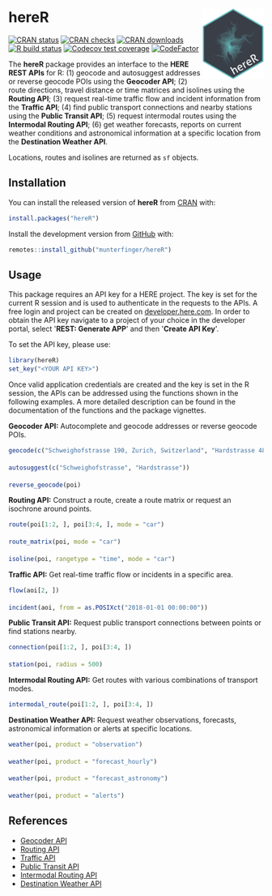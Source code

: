# hereR <img src="man/figures/logo.svg" align="right" alt="" width="120" />
<!-- badges: start -->
[![CRAN status](https://www.r-pkg.org/badges/version/hereR)](https://CRAN.R-project.org/package=hereR)
[![CRAN checks](https://cranchecks.info/badges/worst/hereR)](https://cran.r-project.org/web/checks/check_results_hereR.html)
[![CRAN downloads](https://cranlogs.r-pkg.org/badges/last-month/hereR?color=brightgreen)](https://CRAN.R-project.org/package=hereR)
[![R build status](https://github.com/munterfinger/hereR/workflows/R-CMD-check/badge.svg)](https://github.com/munterfinger/hereR/actions)
[![Codecov test coverage](https://codecov.io/gh/munterfinger/hereR/branch/master/graph/badge.svg)](https://codecov.io/gh/munterfinger/hereR?branch=master)
[![CodeFactor](https://www.codefactor.io/repository/github/munterfinger/hereR/badge)](https://www.codefactor.io/repository/github/munterfinger/hereR)
<!-- badges: end -->

The **hereR** package provides an interface to the **HERE REST APIs** for R:
(1) geocode and autosuggest addresses or reverse geocode POIs using the **Geocoder API**;
(2) route directions, travel distance or time matrices and isolines using the **Routing API**;
(3) request real-time traffic flow and incident information from the **Traffic API**;
(4) find public transport connections and nearby stations using the **Public Transit API**;
(5) request intermodal routes using the **Intermodal Routing API**;
(6) get weather forecasts, reports on current weather conditions and astronomical information at a specific location from the **Destination Weather API**.

Locations, routes and isolines are returned as `sf` objects.

## Installation

You can install the released version of **hereR** from
[CRAN](https://CRAN.R-project.org/package=hereR/) with:

``` r
install.packages("hereR")
```

Install the development version from [GitHub](https://github.com/munterfinger/hereR/) with:

``` r
remotes::install_github("munterfinger/hereR")
```

## Usage
This package requires an API key for a HERE project. The key is set for the current R session and is used to authenticate in the requests to the APIs. A free login and project can be created on [developer.here.com](https://developer.here.com/). In order to obtain the API key navigate to a project of your choice in the developer portal, select '**REST: Generate APP**' and then '**Create API Key**'.

To set the API key, please use:
``` r
library(hereR)
set_key("<YOUR API KEY>")
```

Once valid application credentials are created and the key is set in the R session, the APIs can be addressed using the functions shown in the following examples. A more detailed description can be found in the documentation of the functions and the package vignettes.

**Geocoder API:** Autocomplete and geocode addresses or reverse geocode POIs.
``` r
geocode(c("Schweighofstrasse 190, Zurich, Switzerland", "Hardstrasse 48, Zurich, Switzerland"))

autosuggest(c("Schweighofstrasse", "Hardstrasse"))

reverse_geocode(poi)
```

**Routing API:** Construct a route, create a route matrix or request an isochrone around points.
``` r
route(poi[1:2, ], poi[3:4, ], mode = "car")

route_matrix(poi, mode = "car")

isoline(poi, rangetype = "time", mode = "car")
```

**Traffic API:** Get real-time traffic flow or incidents in a specific area.
``` r
flow(aoi[2, ])

incident(aoi, from = as.POSIXct("2018-01-01 00:00:00"))
```

**Public Transit API:** Request public transport connections between points or find stations nearby.
``` r
connection(poi[1:2, ], poi[3:4, ])

station(poi, radius = 500)
```

**Intermodal Routing API:** Get routes with various combinations of transport modes.
``` r
intermodal_route(poi[1:2, ], poi[3:4, ])
```

**Destination Weather API:** Request weather observations, forecasts, astronomical information or alerts at specific locations.
``` r
weather(poi, product = "observation")

weather(poi, product = "forecast_hourly")

weather(poi, product = "forecast_astronomy")

weather(poi, product = "alerts")
```

## References

* [Geocoder API](https://developer.here.com/documentation/geocoding-search-api/dev_guide/index.html)
* [Routing API](https://developer.here.com/documentation/routing/dev_guide/topics/introduction.html)
* [Traffic API](https://developer.here.com/documentation/traffic/dev_guide/topics/incident-data.html)
* [Public Transit API](https://developer.here.com/documentation/public-transit/dev_guide/index.html)
* [Intermodal Routing API](https://developer.here.com/documentation/intermodal-routing/dev_guide/index.html)
* [Destination Weather API](https://developer.here.com/documentation/destination-weather/dev_guide/topics/overview.html)
